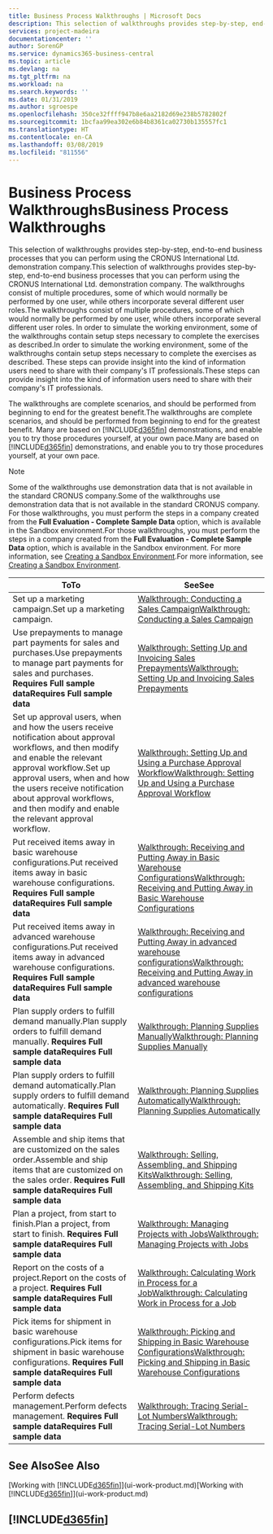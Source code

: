 ```yaml
---
title: Business Process Walkthroughs | Microsoft Docs
description: This selection of walkthroughs provides step-by-step, end-to-end business processes that you can perform using the CRONUS International Ltd. demonstration company. The walkthroughs consist of multiple procedures, some of which would normally be performed by one user, while others incorporate several different user roles. In order to simulate the working environment, some of the walkthroughs contain setup steps necessary to complete the exercises as described. These steps can provide insight into the kind of information users need to share with their company's IT professionals.
services: project-madeira
documentationcenter: ''
author: SorenGP
ms.service: dynamics365-business-central
ms.topic: article
ms.devlang: na
ms.tgt_pltfrm: na
ms.workload: na
ms.search.keywords: ''
ms.date: 01/31/2019
ms.author: sgroespe
ms.openlocfilehash: 350ce32ffff947b8e6aa2182d69e238b5782802f
ms.sourcegitcommit: 1bcfaa99ea302e6b84b8361ca02730b135557fc1
ms.translationtype: HT
ms.contentlocale: en-CA
ms.lasthandoff: 03/08/2019
ms.locfileid: "811556"
---
```

# <a name="business-process-walkthroughs"></a><span data-ttu-id="f8d86-106">Business Process Walkthroughs</span><span class="sxs-lookup"><span data-stu-id="f8d86-106">Business Process Walkthroughs</span></span>
<span data-ttu-id="f8d86-107">This selection of walkthroughs provides step-by-step, end-to-end business processes that you can perform using the CRONUS International Ltd. demonstration company.</span><span class="sxs-lookup"><span data-stu-id="f8d86-107">This selection of walkthroughs provides step-by-step, end-to-end business processes that you can perform using the CRONUS International Ltd. demonstration company.</span></span> <span data-ttu-id="f8d86-108">The walkthroughs consist of multiple procedures, some of which would normally be performed by one user, while others incorporate several different user roles.</span><span class="sxs-lookup"><span data-stu-id="f8d86-108">The walkthroughs consist of multiple procedures, some of which would normally be performed by one user, while others incorporate several different user roles.</span></span> <span data-ttu-id="f8d86-109">In order to simulate the working environment, some of the walkthroughs contain setup steps necessary to complete the exercises as described.</span><span class="sxs-lookup"><span data-stu-id="f8d86-109">In order to simulate the working environment, some of the walkthroughs contain setup steps necessary to complete the exercises as described.</span></span> <span data-ttu-id="f8d86-110">These steps can provide insight into the kind of information users need to share with their company's IT professionals.</span><span class="sxs-lookup"><span data-stu-id="f8d86-110">These steps can provide insight into the kind of information users need to share with their company's IT professionals.</span></span>  

 <span data-ttu-id="f8d86-111">The walkthroughs are complete scenarios, and should be performed from beginning to end for the greatest benefit.</span><span class="sxs-lookup"><span data-stu-id="f8d86-111">The walkthroughs are complete scenarios, and should be performed from beginning to end for the greatest benefit.</span></span> <span data-ttu-id="f8d86-112">Many are based on [!INCLUDE[d365fin](includes/d365fin_md.md)] demonstrations, and enable you to try those procedures yourself, at your own pace.</span><span class="sxs-lookup"><span data-stu-id="f8d86-112">Many are based on [!INCLUDE[d365fin](includes/d365fin_md.md)] demonstrations, and enable you to try those procedures yourself, at your own pace.</span></span>  

> [!NOTE]
> <span data-ttu-id="f8d86-113">Some of the walkthroughs use demonstration data that is not available in the standard CRONUS company.</span><span class="sxs-lookup"><span data-stu-id="f8d86-113">Some of the walkthroughs use demonstration data that is not available in the standard CRONUS company.</span></span> <span data-ttu-id="f8d86-114">For those walkthroughs, you must perform the steps in a company created from the **Full Evaluation - Complete Sample Data** option, which is available in the Sandbox environment.</span><span class="sxs-lookup"><span data-stu-id="f8d86-114">For those walkthroughs, you must perform the steps in a company created from the **Full Evaluation - Complete Sample Data** option, which is available in the Sandbox environment.</span></span> <span data-ttu-id="f8d86-115">For more information, see [Creating a Sandbox Environment](across-how-create-sandbox-environment.md).</span><span class="sxs-lookup"><span data-stu-id="f8d86-115">For more information, see [Creating a Sandbox Environment](across-how-create-sandbox-environment.md).</span></span>

|<span data-ttu-id="f8d86-116">To</span><span class="sxs-lookup"><span data-stu-id="f8d86-116">To</span></span>|<span data-ttu-id="f8d86-117">See</span><span class="sxs-lookup"><span data-stu-id="f8d86-117">See</span></span>|  
|--------|---------|  
|<span data-ttu-id="f8d86-118">Set up a marketing campaign.</span><span class="sxs-lookup"><span data-stu-id="f8d86-118">Set up a marketing campaign.</span></span>|[<span data-ttu-id="f8d86-119">Walkthrough: Conducting a Sales Campaign</span><span class="sxs-lookup"><span data-stu-id="f8d86-119">Walkthrough: Conducting a Sales Campaign</span></span>](walkthrough-conducting-a-sales-campaign.md)|  
|<span data-ttu-id="f8d86-120">Use prepayments to manage part payments for sales and purchases.</span><span class="sxs-lookup"><span data-stu-id="f8d86-120">Use prepayments to manage part payments for sales and purchases.</span></span> <span data-ttu-id="f8d86-121">**Requires Full sample data**</span><span class="sxs-lookup"><span data-stu-id="f8d86-121">**Requires Full sample data**</span></span> |[<span data-ttu-id="f8d86-122">Walkthrough: Setting Up and Invoicing Sales Prepayments</span><span class="sxs-lookup"><span data-stu-id="f8d86-122">Walkthrough: Setting Up and Invoicing Sales Prepayments</span></span>](walkthrough-setting-up-and-invoicing-sales-prepayments.md)|  
|<span data-ttu-id="f8d86-123">Set up approval users, when and how the users receive notification about approval workflows, and then modify and enable the relevant approval workflow.</span><span class="sxs-lookup"><span data-stu-id="f8d86-123">Set up approval users, when and how the users receive notification about approval workflows, and then modify and enable the relevant approval workflow.</span></span>|[<span data-ttu-id="f8d86-124">Walkthrough: Setting Up and Using a Purchase Approval Workflow</span><span class="sxs-lookup"><span data-stu-id="f8d86-124">Walkthrough: Setting Up and Using a Purchase Approval Workflow</span></span>](walkthrough-setting-up-and-using-a-purchase-approval-workflow.md)|  
|<span data-ttu-id="f8d86-125">Put received items away in basic warehouse configurations.</span><span class="sxs-lookup"><span data-stu-id="f8d86-125">Put received items away in basic warehouse configurations.</span></span> <span data-ttu-id="f8d86-126">**Requires Full sample data**</span><span class="sxs-lookup"><span data-stu-id="f8d86-126">**Requires Full sample data**</span></span>|[<span data-ttu-id="f8d86-127">Walkthrough: Receiving and Putting Away in Basic Warehouse Configurations</span><span class="sxs-lookup"><span data-stu-id="f8d86-127">Walkthrough: Receiving and Putting Away in Basic Warehouse Configurations</span></span>](walkthrough-receiving-and-putting-away-in-basic-warehousing.md)|  
|<span data-ttu-id="f8d86-128">Put received items away in advanced warehouse configurations.</span><span class="sxs-lookup"><span data-stu-id="f8d86-128">Put received items away in advanced warehouse configurations.</span></span> <span data-ttu-id="f8d86-129">**Requires Full sample data**</span><span class="sxs-lookup"><span data-stu-id="f8d86-129">**Requires Full sample data**</span></span>|[<span data-ttu-id="f8d86-130">Walkthrough: Receiving and Putting Away in advanced warehouse configurations</span><span class="sxs-lookup"><span data-stu-id="f8d86-130">Walkthrough: Receiving and Putting Away in advanced warehouse configurations</span></span>](walkthrough-receiving-and-putting-away-in-advanced-warehousing.md)|  
|<span data-ttu-id="f8d86-131">Plan supply orders to fulfill demand manually.</span><span class="sxs-lookup"><span data-stu-id="f8d86-131">Plan supply orders to fulfill demand manually.</span></span> <span data-ttu-id="f8d86-132">**Requires Full sample data**</span><span class="sxs-lookup"><span data-stu-id="f8d86-132">**Requires Full sample data**</span></span>|[<span data-ttu-id="f8d86-133">Walkthrough: Planning Supplies Manually</span><span class="sxs-lookup"><span data-stu-id="f8d86-133">Walkthrough: Planning Supplies Manually</span></span>](walkthrough-planning-supplies-manually.md)|  
|<span data-ttu-id="f8d86-134">Plan supply orders to fulfill demand automatically.</span><span class="sxs-lookup"><span data-stu-id="f8d86-134">Plan supply orders to fulfill demand automatically.</span></span> <span data-ttu-id="f8d86-135">**Requires Full sample data**</span><span class="sxs-lookup"><span data-stu-id="f8d86-135">**Requires Full sample data**</span></span>|[<span data-ttu-id="f8d86-136">Walkthrough: Planning Supplies Automatically</span><span class="sxs-lookup"><span data-stu-id="f8d86-136">Walkthrough: Planning Supplies Automatically</span></span>](walkthrough-planning-supplies-automatically.md)|  
|<span data-ttu-id="f8d86-137">Assemble and ship items that are customized on the sales order.</span><span class="sxs-lookup"><span data-stu-id="f8d86-137">Assemble and ship items that are customized on the sales order.</span></span> <span data-ttu-id="f8d86-138">**Requires Full sample data**</span><span class="sxs-lookup"><span data-stu-id="f8d86-138">**Requires Full sample data**</span></span>|[<span data-ttu-id="f8d86-139">Walkthrough: Selling, Assembling, and Shipping Kits</span><span class="sxs-lookup"><span data-stu-id="f8d86-139">Walkthrough: Selling, Assembling, and Shipping Kits</span></span>](walkthrough-selling-assembling-and-shipping-kits.md)|  
|<span data-ttu-id="f8d86-140">Plan a project, from start to finish.</span><span class="sxs-lookup"><span data-stu-id="f8d86-140">Plan a project, from start to finish.</span></span> <span data-ttu-id="f8d86-141">**Requires Full sample data**</span><span class="sxs-lookup"><span data-stu-id="f8d86-141">**Requires Full sample data**</span></span>|[<span data-ttu-id="f8d86-142">Walkthrough: Managing Projects with Jobs</span><span class="sxs-lookup"><span data-stu-id="f8d86-142">Walkthrough: Managing Projects with Jobs</span></span>](walkthrough-managing-projects-with-jobs.md)|  
|<span data-ttu-id="f8d86-143">Report on the costs of a project.</span><span class="sxs-lookup"><span data-stu-id="f8d86-143">Report on the costs of a project.</span></span> <span data-ttu-id="f8d86-144">**Requires Full sample data**</span><span class="sxs-lookup"><span data-stu-id="f8d86-144">**Requires Full sample data**</span></span>|[<span data-ttu-id="f8d86-145">Walkthrough: Calculating Work in Process for a Job</span><span class="sxs-lookup"><span data-stu-id="f8d86-145">Walkthrough: Calculating Work in Process for a Job</span></span>](walkthrough-calculating-work-in-process-for-a-job.md)|  
|<span data-ttu-id="f8d86-146">Pick items for shipment in basic warehouse configurations.</span><span class="sxs-lookup"><span data-stu-id="f8d86-146">Pick items for shipment in basic warehouse configurations.</span></span> <span data-ttu-id="f8d86-147">**Requires Full sample data**</span><span class="sxs-lookup"><span data-stu-id="f8d86-147">**Requires Full sample data**</span></span>|[<span data-ttu-id="f8d86-148">Walkthrough: Picking and Shipping in Basic Warehouse Configurations</span><span class="sxs-lookup"><span data-stu-id="f8d86-148">Walkthrough: Picking and Shipping in Basic Warehouse Configurations</span></span>](walkthrough-picking-and-shipping-in-basic-warehousing.md)|  
|<span data-ttu-id="f8d86-149">Perform defects management.</span><span class="sxs-lookup"><span data-stu-id="f8d86-149">Perform defects management.</span></span> <span data-ttu-id="f8d86-150">**Requires Full sample data**</span><span class="sxs-lookup"><span data-stu-id="f8d86-150">**Requires Full sample data**</span></span>|[<span data-ttu-id="f8d86-151">Walkthrough: Tracing Serial-Lot Numbers</span><span class="sxs-lookup"><span data-stu-id="f8d86-151">Walkthrough: Tracing Serial-Lot Numbers</span></span>](walkthrough-tracing-serial-lot-numbers.md)|  

## <a name="see-also"></a><span data-ttu-id="f8d86-152">See Also</span><span class="sxs-lookup"><span data-stu-id="f8d86-152">See Also</span></span>
<span data-ttu-id="f8d86-153">[Working with [!INCLUDE[d365fin](includes/d365fin_md.md)]](ui-work-product.md)</span><span class="sxs-lookup"><span data-stu-id="f8d86-153">[Working with [!INCLUDE[d365fin](includes/d365fin_md.md)]](ui-work-product.md)</span></span>  

## [!INCLUDE[d365fin](includes/free_trial_md.md)]  
